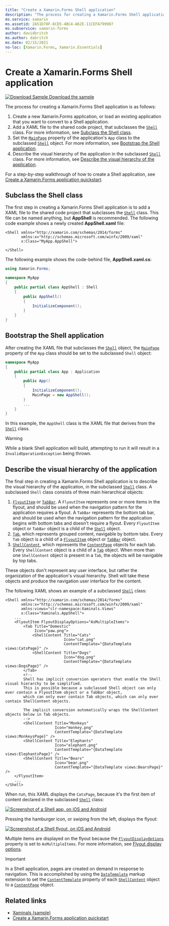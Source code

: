 ```yaml
---
title: "Create a Xamarin.Forms Shell application"
description: "The process for creating a Xamarin.Forms Shell application is to create a XAML file that subclasses the Shell class, set the MainPage property of the application's App class to the subclassed Shell object, and then describe the visual hierarchy of the application in the subclassed Shell class."
ms.service: xamarin
ms.assetid: 2A51D78F-6CD5-4BC4-A62E-11CEFA799987
ms.subservice: xamarin-forms
author: davidbritch
ms.author: dabritch
ms.date: 02/15/2021
no-loc: [Xamarin.Forms, Xamarin.Essentials]
---
```


# Create a Xamarin.Forms Shell application

[![Download Sample](~/media/shared/download.png) Download the sample](/samples/xamarin/xamarin-forms-samples/userinterface-xaminals/)

The process for creating a Xamarin.Forms Shell application is as follows:

1. Create a new Xamarin.Forms application, or load an existing application that you want to convert to a Shell application.
1. Add a XAML file to the shared code project, that subclasses the [`Shell`](xref:Xamarin.Forms.Shell) class. For more information, see [Subclass the Shell class](#subclass-the-shell-class).
1. Set the [`MainPage`](xref:Xamarin.Forms.Application.MainPage) property of the application's `App` class to the subclassed [`Shell`](xref:Xamarin.Forms.Shell) object. For more information, see [Bootstrap the Shell application](#bootstrap-the-shell-application).
1. Describe the visual hierarchy of the application in the subclassed [`Shell`](xref:Xamarin.Forms.Shell) class. For more information, see [Describe the visual hierarchy of the application](#describe-the-visual-hierarchy-of-the-application).

For a step-by-step walkthrough of how to create a Shell application, see [Create a Xamarin.Forms application quickstart](~/get-started/quickstarts/app.md).

## Subclass the Shell class

The first step in creating a Xamarin.Forms Shell application is to add a XAML file to the shared code project that subclasses the [`Shell`](xref:Xamarin.Forms.Shell) class. This file can be named anything, but **AppShell** is recommended. The following code example shows a newly created **AppShell.xaml** file:

```xaml
<Shell xmlns="http://xamarin.com/schemas/2014/forms"
       xmlns:x="http://schemas.microsoft.com/winfx/2009/xaml"
       x:Class="MyApp.AppShell">

</Shell>
```

The following example shows the code-behind file, **AppShell.xaml.cs**:

```csharp
using Xamarin.Forms;

namespace MyApp
{
    public partial class AppShell : Shell
    {
        public AppShell()
        {
            InitializeComponent();
        }
    }
}
```

## Bootstrap the Shell application

After creating the XAML file that subclasses the [`Shell`](xref:Xamarin.Forms.Shell) object, the [`MainPage`](xref:Xamarin.Forms.Application.MainPage) property of the `App` class should be set to the subclassed `Shell` object:

```csharp
namespace MyApp
{
    public partial class App : Application
    {
        public App()
        {
            InitializeComponent();
            MainPage = new AppShell();
        }
        ...
    }
}
```

In this example, the `AppShell` class is the XAML file that derives from the [`Shell`](xref:Xamarin.Forms.Shell) class.

> [!WARNING]
> While a blank Shell application will build, attempting to run it will result in a `InvalidOperationException` being thrown.

## Describe the visual hierarchy of the application

The final step in creating a Xamarin.Forms Shell application is to describe the visual hierarchy of the application, in the subclassed [`Shell`](xref:Xamarin.Forms.Shell) class. A subclassed `Shell` class consists of three main hierarchical objects:

1. [`FlyoutItem`](xref:Xamarin.Forms.FlyoutItem) or [`TabBar`](xref:Xamarin.Forms.TabBar). A `FlyoutItem` represents one or more items in the flyout, and should be used when the navigation pattern for the application requires a flyout. A `TabBar` represents the bottom tab bar, and should be used when the navigation pattern for the application begins with bottom tabs and doesn't require a flyout. Every `FlyoutItem` object or `TabBar` object is a child of the [`Shell`](xref:Xamarin.Forms.Shell) object.
1. [`Tab`](xref:Xamarin.Forms.Tab), which represents grouped content, navigable by bottom tabs. Every `Tab` object is a child of a [`FlyoutItem`](xref:Xamarin.Forms.FlyoutItem) object or [`TabBar`](xref:Xamarin.Forms.TabBar) object.
1. [`ShellContent`](xref:Xamarin.Forms.ShellContent), which represents the [`ContentPage`](xref:Xamarin.Forms.ContentPage) objects for each tab. Every `ShellContent` object is a child of a [`Tab`](xref:Xamarin.Forms.Tab) object. When more than one `ShellContent` object is present in a `Tab`, the objects will be navigable by top tabs.

These objects don't represent any user interface, but rather the organization of the application's visual hierarchy. Shell will take these objects and produce the navigation user interface for the content.

The following XAML shows an example of a subclassed [`Shell`](xref:Xamarin.Forms.Shell) class:

```xaml
<Shell xmlns="http://xamarin.com/schemas/2014/forms"
       xmlns:x="http://schemas.microsoft.com/winfx/2009/xaml"
       xmlns:views="clr-namespace:Xaminals.Views"
       x:Class="Xaminals.AppShell">
    ...
    <FlyoutItem FlyoutDisplayOptions="AsMultipleItems">
        <Tab Title="Domestic"
             Icon="paw.png">
            <ShellContent Title="Cats"
                          Icon="cat.png"
                          ContentTemplate="{DataTemplate views:CatsPage}" />
            <ShellContent Title="Dogs"
                          Icon="dog.png"
                          ContentTemplate="{DataTemplate views:DogsPage}" />
        </Tab>
        <!--
        Shell has implicit conversion operators that enable the Shell visual hierarchy to be simplified.
        This is possible because a subclassed Shell object can only ever contain a FlyoutItem object or a TabBar object,
        which can only ever contain Tab objects, which can only ever contain ShellContent objects.

        The implicit conversion automatically wraps the ShellContent objects below in Tab objects.
        -->
        <ShellContent Title="Monkeys"
                      Icon="monkey.png"
                      ContentTemplate="{DataTemplate views:MonkeysPage}" />
        <ShellContent Title="Elephants"
                      Icon="elephant.png"
                      ContentTemplate="{DataTemplate views:ElephantsPage}" />
        <ShellContent Title="Bears"
                      Icon="bear.png"
                      ContentTemplate="{DataTemplate views:BearsPage}" />
    </FlyoutItem>
    ...
</Shell>
```

When run, this XAML displays the `CatsPage`, because it's the first item of content declared in the subclassed [`Shell`](xref:Xamarin.Forms.Shell) class:

[![Screenshot of a Shell app, on iOS and Android](create-images/cats.png)](create-images/cats-large.png#lightbox)

Pressing the hamburger icon, or swiping from the left, displays the flyout:

[![Screenshot of a Shell flyout, on iOS and Android](create-images/flyout.png)](create-images/flyout-large.png#lightbox)

Multiple items are displayed on the flyout because the [`FlyoutDisplayOptions`](xref:Xamarin.Forms.ShellGroupItem.FlyoutDisplayOptions) property is set to `AsMultipleItems`. For more information, see [Flyout display options](flyout.md#flyout-display-options).

> [!IMPORTANT]
> In a Shell application, pages are created on demand in response to navigation. This is accomplished by using the [`DataTemplate`](xref:Xamarin.Forms.Xaml.DataTemplateExtension) markup extension to set the [`ContentTemplate`](xref:Xamarin.Forms.ShellContent.ContentTemplate) property of each [`ShellContent`](xref:Xamarin.Forms.ShellContent) object to a [`ContentPage`](xref:Xamarin.Forms.ContentPage) object.

## Related links

- [Xaminals (sample)](/samples/xamarin/xamarin-forms-samples/userinterface-xaminals/)
- [Create a Xamarin.Forms application quickstart](~/get-started/quickstarts/app.md)
